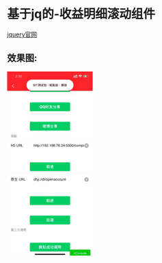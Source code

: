 # 基于jq的-收益明细滚动组件
[jquery官网](https://jquery.com/)

## 效果图:
![](https://github.com/Lingtian007/Income_analysis_list/blob/main/components/pic/xgt.gif)